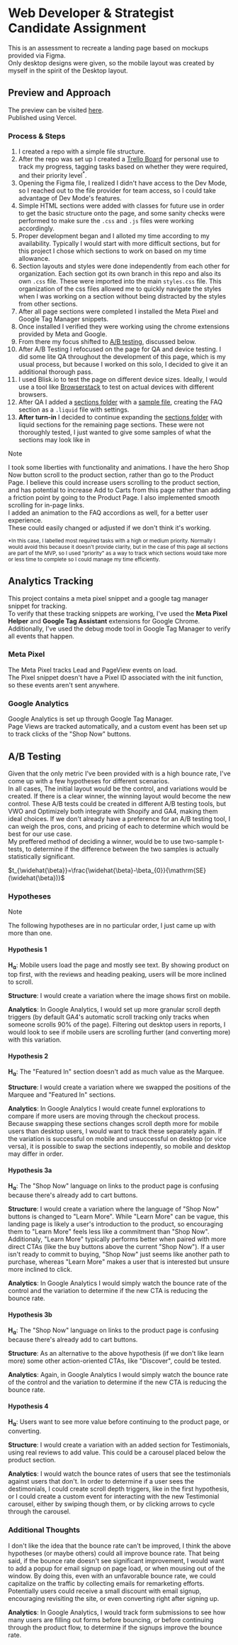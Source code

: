 # Web Developer & Strategist Candidate Assignment

This is an assessment to recreate a landing page based on mockups provided via Figma.  
Only desktop designs were given, so the mobile layout was created by myself in the spirit of the Desktop layout.

## Preview and Approach

The preview can be visited [here](https://dev-strategist-assessment.vercel.app/).  
Published using Vercel.

### Process & Steps

1. I created a repo with a simple file structure.
2. After the repo was set up I created a [Trello Board](https://trello.com/b/c8DJBVae/rr-landing-page) for personal use to track my progress, tagging tasks based on whether they were required, and their priority level<sup>\*</sup>.
3. Opening the Figma file, I realized I didn't have access to the Dev Mode, so I reached out to the file provider for team access, so I could take advantage of Dev Mode's features.
4. Simple HTML sections were added with classes for future use in order to get the basic structure onto the page, and some sanity checks were performed to make sure the `.css` and `.js` files were working accordingly.
5. Proper development began and I alloted my time according to my availability. Typically I would start with more difficult sections, but for this project I chose which sections to work on based on my time allowance.
6. Section layouts and styles were done independently from each other for organization. Each section got its own branch in this repo and also its own `.css` file. These were imported into the main `styles.css` file. This organization of the css files allowed me to quickly navigate the styles when I was working on a section without being distracted by the styles from other sections.
7. After all page sections were completed I installed the Meta Pixel and Google Tag Manager snippets.
8. Once installed I verified they were working using the chrome extensions provided by Meta and Google.
9. From there my focus shifted to [A/B testing](#ab-testing), discussed below.
10. After A/B Testing I refocused on the page for QA and device testing. I did some lite QA throughout the development of this page, which is my usual process, but because I worked on this solo, I decided to give it an additional thorough pass.
11. I used Blisk.io to test the page on different device sizes. Ideally, I would use a tool like [Browserstack](https://www.browserstack.com/) to test on actual devices with different browsers.
12. After QA I added a [sections folder](./sections) with a [sample file](./sections/faq.liquid), creating the FAQ section as a `.liquid` file with settings.
13. **After turn-in** I decided to continue expanding the [sections folder](./sections) with liquid sections for the remaining page sections. These were not thoroughly tested, I just wanted to give some samples of what the sections may look like in

> [!NOTE]
> I took some liberties with functionality and animations. I have the hero Shop Now button scroll to the product section, rather than go to the Product Page. I believe this could increase users scrolling to the product section, and has potential to increase Add to Carts from this page rather than adding a friction point by going to the Product Page. I also implemented smooth scrolling for in-page links.  
> I added an animation to the FAQ accordions as well, for a better user experience.  
> These could easily changed or adjusted if we don't think it's working.

<sup>\*In this case, I labelled most required tasks with a high or medium priority. Normally I would avoid this because it doesn't provide clarity, but in the case of this page all sections are part of the MVP, so I used "priority" as a way to track which sections would take more or less time to complete so I could manage my time efficiently.</sup>

## Analytics Tracking

This project contains a meta pixel snippet and a google tag manager snippet for tracking.  
To verify that these tracking snippets are working, I've used the **Meta Pixel Helper** and **Google Tag Assistant** extensions for Google Chrome.  
Additionally, I've used the debug mode tool in Google Tag Manager to verify all events that happen.

### Meta Pixel

The Meta Pixel tracks Lead and PageView events on load.  
The Pixel snippet doesn't have a Pixel ID associated with the init function, so these events aren't sent anywhere.

### Google Analytics

Google Analytics is set up through Google Tag Manager.  
Page Views are tracked automatically, and a custom event has been set up to track clicks of the "Shop Now" buttons.

## A/B Testing

Given that the only metric I've been provided with is a high bounce rate, I've come up with a few hypotheses for different scenarios.  
In all cases, The initial layout would be the control, and variations would be created. If there is a clear winner, the winning layout would become the new control. These A/B tests could be created in different A/B testing tools, but VWO and Optimizely both integrate with Shopify and GA4, making them ideal choices. If we don't already have a preference for an A/B testing tool, I can weigh the pros, cons, and pricing of each to determine which would be best for our use case.  
My preffered method of deciding a winner, would be to use two-sample t-tests, to determine if the difference between the two samples is actually statistically significant.

$t_{\widehat{\beta}}=\frac{\widehat{\beta}-\beta_{0}}{\mathrm{SE}(\widehat{\beta})}$

### Hypotheses

> [!NOTE]
> The following hypotheses are in no particular order, I just came up with more than one.

#### Hypothesis 1

**H<sub>⍺</sub>**: Mobile users load the page and mostly see text. By showing product on top first, with the reviews and heading peaking, users will be more inclined to scroll.

**Structure**: I would create a variation where the image shows first on mobile.

**Analytics**: In Google Analytics, I would set up more granular scroll depth triggers (by default GA4's automatic scroll tracking only tracks when someone scrolls 90% of the page). Filtering out desktop users in reports, I would look to see if mobile users are scrolling further (and converting more) with this variation.

#### Hypothesis 2

**H<sub>⍺</sub>**: The "Featured In" section doesn't add as much value as the Marquee.

**Structure**: I would create a variation where we swapped the positions of the Marquee and "Featured In" sections.

**Analytics**: In Google Analytics I would create funnel explorations to compare if more users are moving through the checkout process.  
Because swapping these sections changes scroll depth more for mobile users than desktop users, I would want to track these separately again. If the variation is successful on mobile and unsuccessful on desktop (or vice versa), it is possible to swap the sections indepently, so mobile and desktop may differ in order.

#### Hypothesis 3a

**H<sub>⍺</sub>**: The "Shop Now" language on links to the product page is confusing because there's already add to cart buttons.

**Structure**: I would create a variation where the language of "Shop Now" buttons is changed to "Learn More". While "Learn More" can be vague, this landing page is likely a user's introduction to the product, so encouraging them to "Learn More" feels less like a commitment than "Shop Now". Additionaly, "Learn More" typically performs better when paired with more direct CTAs (like the buy buttons above the current "Shop Now"). If a user isn't ready to commit to buying, "Shop Now" just seems like another path to purchase, whereas "Learn More" makes a user that is interested but unsure more inclined to click.

**Analytics**: In Google Analytics I would simply watch the bounce rate of the control and the variation to determine if the new CTA is reducing the bounce rate.

#### Hypothesis 3b

**H<sub>⍺</sub>**: The "Shop Now" language on links to the product page is confusing because there's already add to cart buttons.

**Structure**: As an alternative to the above hypothesis (if we don't like learn more) some other action-oriented CTAs, like "Discover", could be tested.

**Analytics**: Again, in Google Analytics I would simply watch the bounce rate of the control and the variation to determine if the new CTA is reducing the bounce rate.

#### Hypothesis 4

**H<sub>⍺</sub>**: Users want to see more value before continuing to the product page, or converting.

**Structure**: I would create a variation with an added section for Testimonials, using real reviews to add value. This could be a carousel placed below the product section.

**Analytics**: I would watch the bounce rates of users that see the testimonials against users that don't. In order to determine if a user sees the destimonials, I could create scroll depth triggers, like in the first hypothesis, or I could create a custom event for interacting with the new Testimonial carousel, either by swiping though them, or by clicking arrows to cycle through the carousel.

### Additional Thoughts

I don't like the idea that the bounce rate can't be improved, I think the above hypotheses (or maybe others) could all improve bounce rate. That being said, if the bounce rate doesn't see significant improvement, I would want to add a popup for email signup on page load, or when mousing out of the window. By doing this, even with an unfavorable bounce rate, we could capitalize on the traffic by collecting emails for remarketing efforts. Potentially users could receive a small discount with email signup, encouraging revisiting the site, or even converting right after signing up.

**Analytics**: In Google Analytics, I would track form submissions to see how many users are filling out forms before bouncing, or before continuing through the product flow, to determine if the signups improve the bounce rate.
